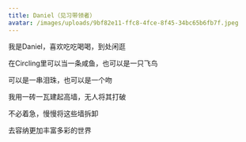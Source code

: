 ```yaml
---
title: Daniel（见习带领者）
avatar: /images/uploads/9bf82e11-ffc8-4fce-8f45-34bc65b6fb7f.jpeg
---
```

我是Daniel，喜欢吃吃喝喝，到处闲逛

在Circling里可以当一条咸鱼，也可以是一只飞鸟

可以是一串泪珠，也可以是一个吻

我用一砖一瓦建起高墙，无人将其打破

不必着急，慢慢将这些墙拆卸

去容纳更加丰富多彩的世界